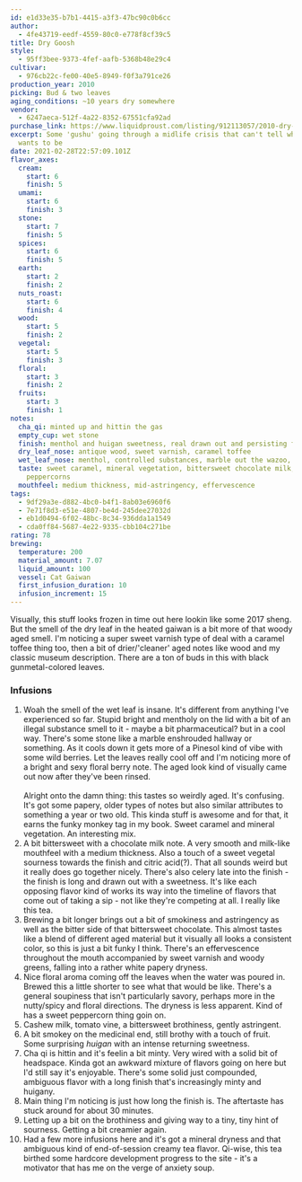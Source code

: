 ```yaml
---
id: e1d33e35-b7b1-4415-a3f3-47bc90c0b6cc
author:
  - 4fe43719-eedf-4559-80c0-e778f8cf39c5
title: Dry Goosh
style:
  - 95ff3bee-9373-4fef-aafb-5368b48e29c4
cultivar:
  - 976cb22c-fe00-40e5-8949-f0f3a791ce26
production_year: 2010
picking: Bud & two leaves
aging_conditions: ~10 years dry somewhere
vendor:
  - 6247aeca-512f-4a22-8352-67551cfa92ad
purchase_link: https://www.liquidproust.com/listing/912113057/2010-dry-goosh-14g
excerpt: Some 'gushu' going through a midlife crisis that can't tell what age it
  wants to be
date: 2021-02-28T22:57:09.101Z
flavor_axes:
  cream:
    start: 6
    finish: 5
  umami:
    start: 6
    finish: 3
  stone:
    start: 7
    finish: 5
  spices:
    start: 6
    finish: 5
  earth:
    start: 2
    finish: 2
  nuts_roast:
    start: 6
    finish: 4
  wood:
    start: 5
    finish: 2
  vegetal:
    start: 5
    finish: 3
  floral:
    start: 3
    finish: 2
  fruits:
    start: 3
    finish: 1
notes:
  cha_qi: minted up and hittin the gas
  empty_cup: wet stone
  finish: menthol and huigan sweetness, real drawn out and persisting flavor
  dry_leaf_nose: antique wood, sweet varnish, caramel toffee
  wet_leaf_nose: menthol, controlled substances, marble out the wazoo, floral berries
  taste: sweet caramel, mineral vegetation, bittersweet chocolate milk, varnish,
    peppercorns
  mouthfeel: medium thickness, mid-astringency, effervescence
tags:
  - 9df29a3e-d882-4bc0-b4f1-8ab03e6960f6
  - 7e71f8d3-e51e-4807-be4d-245dee27032d
  - eb1d0494-6f02-48bc-8c34-936dda1a1549
  - cda0ff84-5687-4e22-9335-cbb104c271be
rating: 78
brewing:
  temperature: 200
  material_amount: 7.07
  liquid_amount: 100
  vessel: Cat Gaiwan
  first_infusion_duration: 10
  infusion_increment: 15
---
```

Visually, this stuff looks frozen in time out here lookin like some 2017 sheng. But the smell of the dry leaf in the heated gaiwan is a bit more of that woody aged smell. I'm noticing a super sweet varnish type of deal with a caramel toffee thing too, then a bit of drier/'cleaner' aged notes like wood and my classic museum description. There are a ton of buds in this with black gunmetal-colored leaves.

### Infusions

1. Woah the smell of the wet leaf is insane. It's different from anything I've experienced so far. Stupid bright and mentholy on the lid with a bit of an illegal substance smell to it - maybe a bit pharmaceutical? but in a cool way. There's some stone like a marble enshrouded hallway or something. As it cools down it gets more of a Pinesol kind of vibe with some wild berries. Let the leaves really cool off and I'm noticing more of a bright and sexy floral berry note. The aged look kind of visually came out now after they've been rinsed.\
   \
   Alright onto the damn thing: this tastes so weirdly aged. It's confusing. It's got some papery, older types of notes but also similar attributes to something a year or two old. This kinda stuff is awesome and for that, it earns the funky monkey tag in my book. Sweet caramel and mineral vegetation. An interesting mix.
2. A bit bittersweet with a chocolate milk note. A very smooth and milk-like mouthfeel with a medium thickness. Also a touch of a sweet vegetal sourness towards the finish and citric acid(?). That all sounds weird but it really does go together nicely. There's also celery late into the finish - the finish is long and drawn out with a sweetness. It's like each opposing flavor kind of works its way into the timeline of flavors that come out of taking a sip - not like they're competing at all. I really like this tea. 
3. Brewing a bit longer brings out a bit of smokiness and astringency as well as the bitter side of that bittersweet chocolate. This almost tastes like a blend of different aged material but it visually all looks a consistent color, so this is just a bit funky I think. There's an effervescence throughout the mouth accompanied by sweet varnish and woody greens, falling into a rather white papery dryness.
4. Nice floral aroma coming off the leaves when the water was poured in. Brewed this a little shorter to see what that would be like. There's a general soupiness that isn't particularly savory, perhaps more in the nutty/spicy and floral directions. The dryness is less apparent. Kind of has a sweet peppercorn thing goin on.
5. Cashew milk, tomato vine, a bittersweet brothiness, gently astringent.
6. A bit smokey on the medicinal end, still brothy with a touch of fruit. Some surprising *huigan* with an intense returning sweetness.
7. Cha qi is hittin and it's feelin a bit minty. Very wired with a solid bit of headspace. Kinda got an awkward mixture of flavors going on here but I'd still say it's enjoyable. There's some solid just compounded, ambiguous flavor with a long finish that's increasingly minty and huigany. 
8. Main thing I'm noticing is just how long the finish is. The aftertaste has stuck around for about 30 minutes.
9. Letting up a bit on the brothiness and giving way to a tiny, tiny hint of sourness. Getting a bit creamier again.
10. Had a few more infusions here and it's got a mineral dryness and that ambiguous kind of end-of-session creamy tea flavor. Qi-wise, this tea birthed some hardcore development progress to the site - it's a motivator that has me on the verge of anxiety soup.